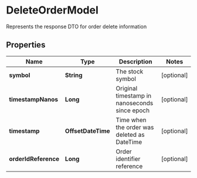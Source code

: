 

# DeleteOrderModel

Represents the response DTO for order delete information

## Properties

Name | Type | Description | Notes
------------ | ------------- | ------------- | -------------
**symbol** | **String** | The stock symbol |  [optional]
**timestampNanos** | **Long** | Original timestamp in nanoseconds since epoch |  [optional]
**timestamp** | **OffsetDateTime** | Time when the order was deleted as DateTime |  [optional]
**orderIdReference** | **Long** | Order identifier reference |  [optional]



